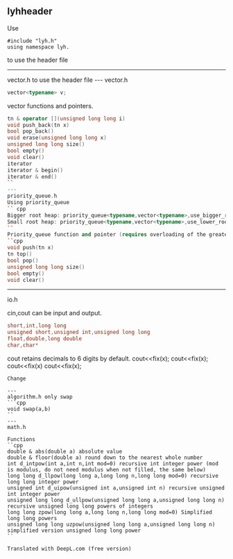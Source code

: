 ## lyhheader
Use
```cpp''
#include "lyh.h"
using namespace lyh.
```
to use the header file

---
vector.h
to use the header file --- vector.h
```cpp
vector<typename> v;
```
vector functions and pointers.
```cpp
tn & operator [](unsigned long long i)
void push_back(tn x)
bool pop_back()
void erase(unsigned long long x)
unsigned long long size()
bool empty()
void clear()
iterator
iterator & begin()
iterator & end()
``
---
priority_queue.h
Using priority_queue
`` cpp
Bigger root heap: priority_queue<typename,vector<typename>,use_bigger_root> q;
Small root heap: priority_queue<typename,vector<typename>,use_lower_root> q;
``
Priority_queue function and pointer (requires overloading of the greater-than operator):.
``cpp
void push(tn x)
tn top()
bool pop()
unsigned long long size()
bool empty()
void clear()
```
---
io.h

cin,cout can be input and output.
```cpp
short,int,long long
unsigned short,unsigned int,unsigned long long
float,double,long double
char,char*
```
cout retains decimals to 6 digits by default.
cout<<fix(x); cout<<fix(x); cout<<fix(x)
cout<<fix(x);
```
Change

---
algorithm.h only swap
```cpp
void swap(a,b)
``
---
math.h

Functions
``cpp
double & abs(double a) absolute value
double & floor(double a) round down to the nearest whole number
int d_intpow(int a,int n,int mod=0) recursive int integer power (mod is modulus, do not need modulus when not filled, the same below)
long long d_llpow(long long a,long long n,long long mod=0) recursive long long integer power
unsigned int d_uipow(unsigned int a,unsigned int n) recursive unsigned int integer power
unsigned long long d_ullpow(unsigned long long a,unsigned long long n) recursive unsigned long long powers of integers
long long zpow(long long a,long long n,long long mod=0) Simplified long long powers
unsigned long long uzpow(unsigned long long a,unsigned long long n) simplified version unsigned long long power
``

Translated with DeepL.com (free version)
